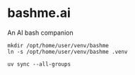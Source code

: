 # bashme.ai
An AI bash companion

```
mkdir /opt/home/user/venv/bashme
ln -s /opt/home/user/venv/bashme .venv

uv sync --all-groups
```
